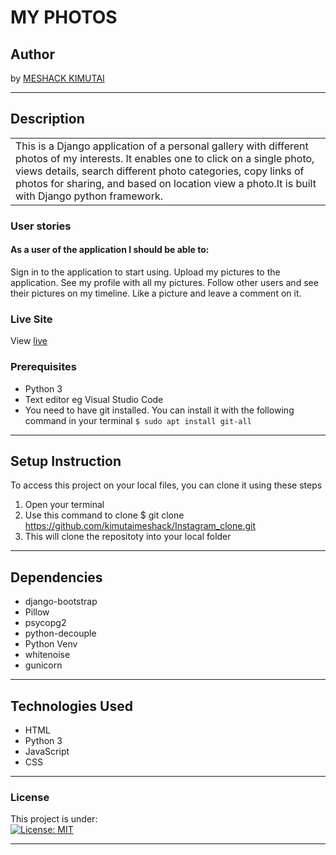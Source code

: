 # MY PHOTOS 
## Author
by [MESHACK KIMUTAI](https://github.com/kimutaimeshack?tab=repositories)
*********
## Description

<table>
<tr>
<td>
This is a Django application of a personal gallery with different photos of my interests. It enables one to click on a single photo, views details, search different photo categories, copy links of photos for sharing, and based on location view a photo.It is built with Django python framework.
</td>
</tr>
</table>

### User stories
#### As a user of the application I should be able to:

Sign in to the application to start using.
Upload my pictures to the application.
See my profile with all my pictures.
Follow other users and see their pictures on my timeline.
Like a picture and leave a comment on it.

### Live Site
View [live](https://myphotopp001.herokuapp.com/)

### Prerequisites
* Python 3
* Text editor eg Visual Studio Code
* You need to have git installed. You can install it with the following command in your terminal
`$ sudo apt install git-all`
*****
## Setup Instruction
To access this project on your local files, you can clone it using these steps
1. Open your terminal
1. Use this command to clone $ git clone https://github.com/kimutaimeshack/Instagram_clone.git
1. This will clone the repositoty into your local folder
*****



## Dependencies
* django-bootstrap
* Pillow
* psycopg2
* python-decouple
* Python Venv
* whitenoise
* gunicorn
*****
## Technologies Used
* HTML
* Python 3
* JavaScript
* CSS
******


### License
This project is under:  
[![License: MIT](https://img.shields.io/badge/License-MIT-yellow.svg)](/LICENSE)
*****
